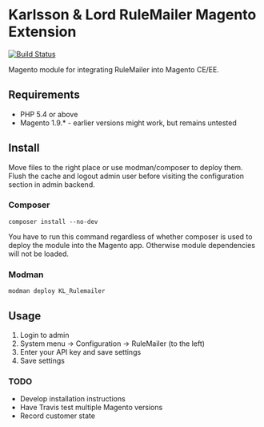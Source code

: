 # Karlsson & Lord RuleMailer Magento Extension

[![Build Status](https://travis-ci.org/karlssonlord/rulemailer.svg)](https://travis-ci.org/karlssonlord/rulemailer)

Magento module for integrating RuleMailer into Magento CE/EE.

## Requirements

- PHP 5.4 or above
- Magento 1.9.* - earlier versions might work, but remains untested

## Install

Move files to the right place or use modman/composer to deploy them. Flush the cache and logout admin user before visiting the configuration section in admin backend.

### Composer

    composer install --no-dev

You have to run this command regardless of whether composer is used to deploy the module into the Magento app. Otherwise module dependencies will not be loaded.

### Modman

    modman deploy KL_Rulemailer

## Usage

1. Login to admin
1. System menu &rarr; Configuration &rarr; RuleMailer (to the left)
1. Enter your API key and save settings
1. Save settings

### TODO

- Develop installation instructions
- Have Travis test multiple Magento versions
- Record customer state

